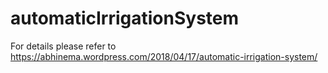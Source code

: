 # automaticIrrigationSystem
For details please refer to
https://abhinema.wordpress.com/2018/04/17/automatic-irrigation-system/
